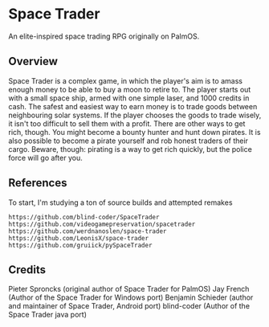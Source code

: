 # Space Trader

An elite-inspired space trading RPG originally on PalmOS.

## Overview

Space Trader is a complex game, in which the player's aim is to amass enough money to be able to buy a moon to retire to. The player starts out with a small space ship, armed with one simple laser, and 1000 credits in cash. The safest and easiest way to earn money is to trade goods between neighbouring solar systems. If the player chooses the goods to trade wisely, it isn't too difficult to sell them with a profit. There are other ways to get rich, though. You might become a bounty hunter and hunt down pirates. It is also possible to become a pirate yourself and rob honest traders of their cargo. Beware, though: pirating is a way to get rich quickly, but the police force will go after you.

## References

To start, I'm studying a ton of source builds and attempted remakes

    https://github.com/blind-coder/SpaceTrader
    https://github.com/videogamepreservation/spacetrader
    https://github.com/werdnanoslen/space-trader
    https://github.com/LeonisX/space-trader
    https://github.com/gruiick/pySpaceTrader

## Credits

Pieter Sproncks (original author of Space Trader for PalmOS)
Jay French (Author of the Space Trader for Windows port)
Benjamin Schieder (author and maintainer of Space Trader, Android port)
blind-coder (Author of the Space Trader java port)
